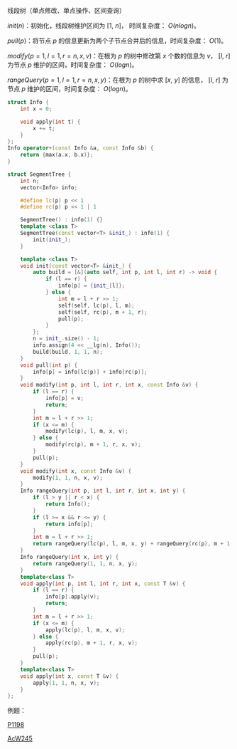 线段树（单点修改、单点操作、区间查询）

$init(n)$：初始化，线段树维护区间为 $[1,\ n]$， 时间复杂度： $O(nlogn)$。

$pull(p)$：将节点 $p$ 的信息更新为两个子节点合并后的信息，时间复杂度： $O(1)$。

$modify(p=1,l=1,r=n,x,v)$：在根为 $p$ 的树中修改第 $x$ 个数的信息为 $v$， $[l,\ r]$ 为节点 $p$ 维护的区间，时间复杂度： $O(logn)$。

$rangeQuery(p=1,l=1,r=n,x,y)$：在根为 $p$ 的树中求 $[x,\ y]$ 的信息， $[l,\ r]$ 为节点 $p$ 维护的区间，时间复杂度： $O(logn)$。

```C++
struct Info {
    int x = 0;

    void apply(int t) {
        x += t;
    }
};
Info operator+(const Info &a, const Info &b) {
    return {max(a.x, b.x)};
}

struct SegmentTree {
    int n;
    vector<Info> info;

    #define lc(p) p << 1
    #define rc(p) p << 1 | 1

    SegmentTree() : info(1) {}
    template <class T>
    SegmentTree(const vector<T> &init_) : info(1) {
        init(init_);
    }

    template <class T>
    void init(const vector<T> &init_) {
        auto build = [&](auto self, int p, int l, int r) -> void {
            if (l == r) {
                info[p] = {init_[l]};
            } else {
                int m = l + r >> 1;
                self(self, lc(p), l, m);
                self(self, rc(p), m + 1, r);
                pull(p);
            }
        };
        n = init_.size() - 1;
        info.assign(4 << __lg(n), Info());
        build(build, 1, 1, n);
    }
    void pull(int p) {
        info[p] = info[lc(p)] + info[rc(p)];
    }
    void modify(int p, int l, int r, int x, const Info &v) {
        if (l == r) {
            info[p] = v;
            return;
        }
        int m = l + r >> 1;
        if (x <= m) {
            modify(lc(p), l, m, x, v);
        } else {
            modify(rc(p), m + 1, r, x, v);
        }
        pull(p);
    }
    void modify(int x, const Info &v) {
        modify(1, 1, n, x, v);
    }
    Info rangeQuery(int p, int l, int r, int x, int y) {
        if (l > y || r < x) {
            return Info();
        }
        if (l >= x && r <= y) {
            return info[p];
        }
        int m = l + r >> 1;
        return rangeQuery(lc(p), l, m, x, y) + rangeQuery(rc(p), m + 1, r, x, y);
    }
    Info rangeQuery(int x, int y) {
        return rangeQuery(1, 1, n, x, y);
    }
    template<class T>
    void apply(int p, int l, int r, int x, const T &v) {
        if (l == r) {
            info[p].apply(v);
            return;
        }
        int m = l + r >> 1;
        if (x <= m) {
            apply(lc(p), l, m, x, v);
        } else {
            apply(rc(p), m + 1, r, x, v);
        }
        pull(p);
    }
    template<class T>
    void apply(int x, const T &v) {
        apply(1, 1, n, x, v);
    }
};
```

例题：

[P1198](https://www.luogu.com.cn/problem/P1198)

[AcW245](https://www.acwing.com/problem/content/246)

